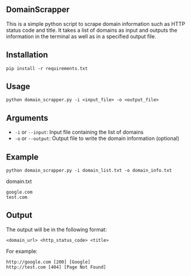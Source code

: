 ## DomainScrapper

This is a simple python script to scrape domain information such as HTTP status code and title. It takes a list of domains as input and outputs the information in the terminal as well as in a specified output file.


## Installation

```pip install -r requirements.txt```

## Usage
```
python domain_scrapper.py -i <input_file> -o <output_file>
```
## Arguments

 +   `-i` or `--input`: Input file containing the list of domains
 +   `-o` or `--output`: Output file to write the domain information (optional)


## Example
```
python domain_scrapper.py -i domain_list.txt -o domain_info.txt
```

domain.txt 
```
google.com
test.com
```

## Output
The output will be in the following format:
```
<domain_url> <http_status_code> <title>
```
For example:
```
http://google.com [200] [Google]
http://test.com [404] [Page Not Found]
```
